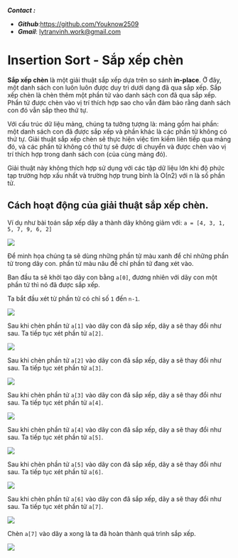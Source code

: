 ___**Contact :**___
- ___Github___:<https://github.com/Youknow2509>
- ___Gmail___: <lytranvinh.work@gmail.com>

# Insertion Sort - Sắp xếp chèn

**Sắp xếp chèn** là một giải thuật sắp xếp dựa trên so sánh **in-place**. Ở đây, một danh sách con luôn luôn được duy trì dưới dạng đã qua sắp xếp. Sắp xếp chèn là chèn thêm một phần tử vào danh sách con đã qua sắp xếp. Phần tử được chèn vào vị trí thích hợp sao cho vẫn đảm bảo rằng danh sách con đó vẫn sắp theo thứ tự.

Với cấu trúc dữ liệu mảng, chúng ta tưởng tượng là: mảng gồm hai phần: một danh sách con đã được sắp xếp và phần khác là các phần tử không có thứ tự. Giải thuật sắp xếp chèn sẽ thực hiện việc tìm kiếm liên tiếp qua mảng đó, và các phần tử không có thứ tự sẽ được di chuyển và được chèn vào vị trí thích hợp trong danh sách con (của cùng mảng đó).

Giải thuật này không thích hợp sử dụng với các tập dữ liệu lớn khi độ phức tạp trường hợp xấu nhất và trường hợp trung bình là Ο(n2) với n là số phần tử.

## Cách hoạt động của giải thuật sắp xếp chèn.

Ví dụ như bài toán sắp xếp dãy a thành dãy không giảm với:
```a = [4, 3, 1, 5, 7, 9, 6, 2]```

![](image/1.png)

Để minh họa chúng ta sẽ dùng những phần tử màu xanh để chỉ những phần tử trong dãy con. phần tử màu nâu đề chỉ phần tử đang xét vào.

Ban đầu ta sẽ khởi tạo dãy con bằng ```a[0]```, đương nhiên với dãy con một phần tử thì nó đã được sắp xếp.

Ta bắt đầu xét từ phần tử có chỉ số ```1``` đến ```n-1```.

![](image/2.png)

Sau khi chèn phần tử ```a[1]``` vào dãy con đã sắp xếp, dãy a sẽ thay đổi như sau. Ta tiếp tục xét phần tử ```a[2]```.

![](image/3.png)

Sau khi chèn phần tử ```a[2]``` vào dãy con đã sắp xếp, dãy a sẽ thay đổi như sau. Ta tiếp tục xét phần tử ```a[3]```.

![](image/4.png)

Sau khi chèn phần tử ```a[3]``` vào dãy con đã sắp xếp, dãy a sẽ thay đổi như sau. Ta tiếp tục xét phần tử ```a[4]```.

![](image/5.png)

Sau khi chèn phần tử ```a[4]``` vào dãy con đã sắp xếp, dãy a sẽ thay đổi như sau. Ta tiếp tục xét phần tử ```a[5]```.

![](image/6.png)

Sau khi chèn phần tử ```a[5]``` vào dãy con đã sắp xếp, dãy a sẽ thay đổi như sau. Ta tiếp tục xét phần tử ```a[6]```.

![](image/7.png)

Sau khi chèn phần tử ```a[6]``` vào dãy con đã sắp xếp, dãy a sẽ thay đổi như sau. Ta tiếp tục xét phần tử ```a[7]```.

![](image/8.png)

Chèn ```a[7]``` vào dãy a xong là ta đã hoàn thành quá trình sắp xếp.

![](image/9.png)


